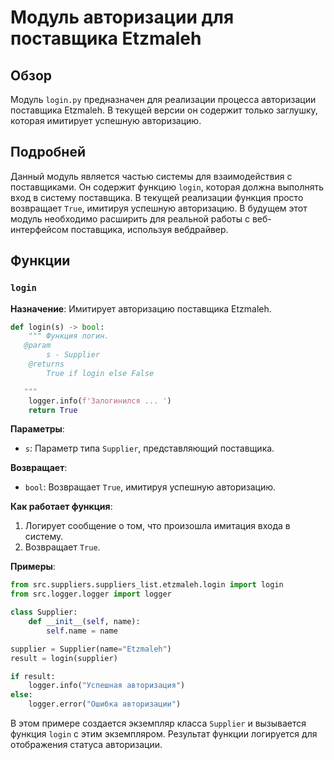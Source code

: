 # Модуль авторизации для поставщика Etzmaleh

## Обзор

Модуль `login.py` предназначен для реализации процесса авторизации поставщика Etzmaleh. В текущей версии он содержит только заглушку, которая имитирует успешную авторизацию.

## Подробней

Данный модуль является частью системы для взаимодействия с поставщиками. Он содержит функцию `login`, которая должна выполнять вход в систему поставщика. В текущей реализации функция просто возвращает `True`, имитируя успешную авторизацию. В будущем этот модуль необходимо расширить для реальной работы с веб-интерфейсом поставщика, используя вебдрайвер.

## Функции

### `login`

**Назначение**: Имитирует авторизацию поставщика Etzmaleh.

```python
def login(s) -> bool:
    """ Функция логин. 
   @param
        s - Supplier
    @returns
        True if login else False

   """
    logger.info(f'Залогинился ... ')
    return True
```

**Параметры**:
- `s`: Параметр типа `Supplier`, представляющий поставщика.

**Возвращает**:
- `bool`: Возвращает `True`, имитируя успешную авторизацию.

**Как работает функция**:
1. Логирует сообщение о том, что произошла имитация входа в систему.
2. Возвращает `True`.

**Примеры**:

```python
from src.suppliers.suppliers_list.etzmaleh.login import login
from src.logger.logger import logger

class Supplier:
    def __init__(self, name):
        self.name = name

supplier = Supplier(name="Etzmaleh")
result = login(supplier)

if result:
    logger.info("Успешная авторизация")
else:
    logger.error("Ошибка авторизации")
```
В этом примере создается экземпляр класса `Supplier` и вызывается функция `login` с этим экземпляром. Результат функции логируется для отображения статуса авторизации.